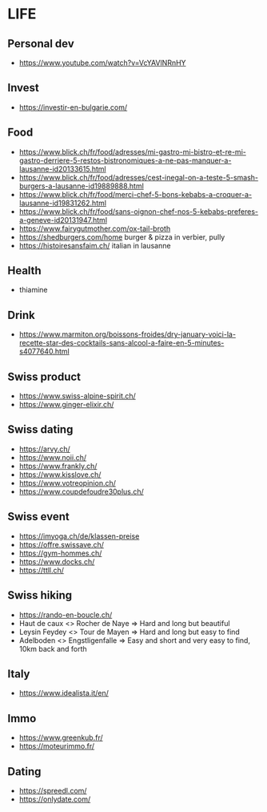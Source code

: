 
# LIFE

## Personal dev
- https://www.youtube.com/watch?v=VcYAVlNRnHY

## Invest
- https://investir-en-bulgarie.com/

## Food
- https://www.blick.ch/fr/food/adresses/mi-gastro-mi-bistro-et-re-mi-gastro-derriere-5-restos-bistronomiques-a-ne-pas-manquer-a-lausanne-id20133615.html
- https://www.blick.ch/fr/food/adresses/cest-inegal-on-a-teste-5-smash-burgers-a-lausanne-id19889888.html
- https://www.blick.ch/fr/food/merci-chef-5-bons-kebabs-a-croquer-a-lausanne-id19831262.html
- https://www.blick.ch/fr/food/sans-oignon-chef-nos-5-kebabs-preferes-a-geneve-id20131947.html
- https://www.fairygutmother.com/ox-tail-broth
- https://shedburgers.com/home burger & pizza in verbier, pully
- https://histoiresansfaim.ch/ italian in lausanne

## Health
- thiamine

## Drink
- https://www.marmiton.org/boissons-froides/dry-january-voici-la-recette-star-des-cocktails-sans-alcool-a-faire-en-5-minutes-s4077640.html

## Swiss product
- https://www.swiss-alpine-spirit.ch/
- https://www.ginger-elixir.ch/

## Swiss dating
- https://arvy.ch/
- https://www.noii.ch/
- https://www.frankly.ch/
- https://www.kisslove.ch/
- https://www.votreopinion.ch/
- https://www.coupdefoudre30plus.ch/

## Swiss event
- https://imyoga.ch/de/klassen-preise
- https://offre.swissave.ch/
- https://gym-hommes.ch/
- https://www.docks.ch/
- https://ttll.ch/

## Swiss hiking
- https://rando-en-boucle.ch/
- Haut de caux <> Rocher de Naye => Hard and long but beautiful
- Leysin Feydey <> Tour de Mayen => Hard and long but easy to find
- Adelboden <> Engstligenfalle => Easy and short and very easy to find, 10km back and forth

## Italy
- https://www.idealista.it/en/

## Immo
- https://www.greenkub.fr/
- https://moteurimmo.fr/

## Dating
- https://spreedl.com/
- https://onlydate.com/
